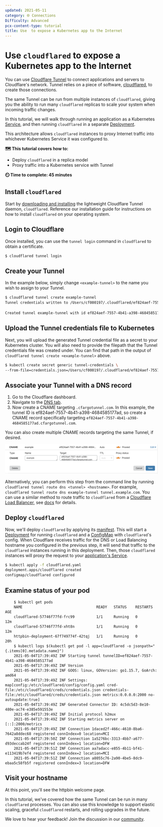 ```yaml
---
updated: 2021-05-11
category: 🌐 Connections
Difficulty: Advanced
pcx-content-type: tutorial
title: Use  to expose a Kubernetes app to the Internet
---
```


# Use `cloudflared` to expose a Kubernetes app to the Internet

You can use [Cloudflare Tunnel](/cloudflare-one/connections/connect-apps/) to connect applications and servers to Cloudflare's network. Tunnel relies on a piece of software, [cloudflared](https://github.com/cloudflare/cloudflared), to create those connections.

The same Tunnel can be run from multiple instances of `cloudflared`, giving you the ability to run many `cloudflared` replicas to scale your system when incoming traffic changes.

In this tutorial, we will walk through running an application as a Kubernetes [Service](https://kubernetes.io/docs/concepts/services-networking/service/), and then running `cloudflared` in a separate [Deployment](https://kubernetes.io/docs/concepts/workloads/controllers/deployment/).

This architecture allows `cloudflared` instances to proxy Internet traffic into whichever Kubernetes Service it was configured to.

**🗺️ This tutorial covers how to:**

- Deploy `cloudflared` in a replica model
- Proxy traffic into a Kubernetes service with Tunnel

**⏲️ Time to complete: 45 minutes**

## Install `cloudflared`

Start by [downloading and installing](/cloudflare-one/connections/connect-apps/install-and-setup/installation/) the lightweight Cloudflare Tunnel daemon, `cloudflared`. Reference our installation guide for instructions on how to install `cloudflared` on your operating system.

## Login to Cloudflare

Once installed, you can use the `tunnel login` command in `cloudflared` to obtain a certificate.

```sh
$ cloudflared tunnel login
```

## Create your Tunnel

In the example below, simply change `<example-tunnel>` to the name you wish to assign to your Tunnel.

```sh
$ cloudflared tunnel create example-tunnel
Tunnel credentials written to /Users/cf000197/.cloudflared/ef824aef-7557-4b41-a398-4684585177ad.json. cloudflared chose this file based on where your origin certificate was found. Keep this file secret. To revoke these credentials, delete the tunnel.

Created tunnel example-tunnel with id ef824aef-7557-4b41-a398-4684585177ad
```

## Upload the Tunnel credentials file to Kubernetes

Next, you will upload the generated Tunnel credential file as a secret to your Kubernetes cluster. You will also need to provide the filepath that the Tunnel credentials file was created under. You can find that path in the output of `cloudflared tunnel create <example-tunnel>` above.

```sh
$ kubectl create secret generic tunnel-credentials \
--from-file=credentials.json=/Users/cf000197/.cloudflared/ef824aef-7557-4b41-a398-4684585177ad.json
```

## Associate your Tunnel with a DNS record

1.  Go to the Cloudflare dashboard.
2.  Navigate to the [DNS tab](https://dash.cloudflare.com/dns).
3.  Now create a CNAME targeting `.cfargotunnel.com`. In this example, the tunnel ID is ef824aef-7557-4b41-a398-4684585177ad, so create a CNAME record specifically targeting `ef824aef-7557-4b41-a398-4684585177ad.cfargotunnel.com`.

You can also create multiple CNAME records targeting the same Tunnel, if desired.

![Create CNAME](../static/secure-origin-connections/replica-support/create-cname.png)

Alternatively, you can perform this step from the command line by running `cloudflared tunnel route dns <tunnel> <hostname>`. For example, `cloudflared tunnel route dns example-tunnel tunnel.example.com`. You can use a similar method to route traffic to `cloudflared` from a [Cloudflare Load Balancer](https://www.cloudflare.com/load-balancing/), see [docs](/cloudflare-one/connections/connect-apps/routing-to-tunnel/lb) for details.

## Deploy `cloudflared`

Now, we'll deploy `cloudflared` by applying its [manifest](https://github.com/cloudflare/argo-tunnel-examples/blob/master/named-tunnel-k8s/cloudflared.yaml). This will start a [Deployment](https://kubernetes.io/docs/concepts/workloads/controllers/deployment/) for running `cloudflared` and a [ConfigMap](https://kubernetes.io/docs/concepts/configuration/configmap/) with `cloudflared`'s config. When Cloudflare receives traffic for the DNS or Load Balancing hostname you configured in the previous step, it will send that traffic to the `cloudflared` instances running in this deployment. Then, those `cloudflared` instances will proxy the request to your [application's Service](https://github.com/cloudflare/argo-tunnel-examples/blob/master/named-tunnel-k8s/app.yaml).

```sh
$ kubectl apply -f cloudflared.yaml
deployment.apps/cloudflared created
configmap/cloudflared configured
```

## Examine status of your pod

        $ kubectl get pods
        NAME                                  READY   STATUS    RESTARTS   AGE
        cloudflared-57746f77fd-frc99          1/1     Running   0          12m
        cloudflared-57746f77fd-xht8n          1/1     Running   0          12m
        httpbin-deployment-67f749774f-42tqj   1/1     Running   0          20h
        $ kubectl logs $(kubectl get pod -l app=cloudflared -o jsonpath="{.items[0].metadata.name}")
        2021-05-04T17:39:49Z INF Starting tunnel tunnelID=ef824aef-7557-4b41-a398-4684585177ad
        2021-05-04T17:39:49Z INF Version
        2021-05-04T17:39:49Z INF GOOS: linux, GOVersion: go1.15.7, GoArch: amd64
        2021-05-04T17:39:49Z INF Settings: map[config:/etc/cloudflared/config/config.yaml cred-file:/etc/cloudflared/creds/credentials.json credentials-file:/etc/cloudflared/creds/credentials.json metrics:0.0.0.0:2000 no-autoupdate:true]
        2021-05-04T17:39:49Z INF Generated Connector ID: 4c5dc5d3-8e10-480e-ac74-e385e591553e
        2021-05-04T17:39:49Z INF Initial protocol h2mux
        2021-05-04T17:39:49Z INF Starting metrics server on [::]:2000/metrics
        2021-05-04T17:39:49Z INF Connection 1daced2f-466c-4610-8ba6-7642a8ddec68 registered connIndex=0 location=MCI
        2021-05-04T17:39:50Z INF Connection 1a5276bc-3313-4bb7-a677-d93deccab24f registered connIndex=1 location=DFW
        2021-05-04T17:39:51Z INF Connection aa7adacc-e855-4b11-bf41-e113419b7ef4 registered connIndex=2 location=MCI
        2021-05-04T17:39:51Z INF Connection a8055c76-2a90-4be5-8dc9-ebaa5c58fb5f registered connIndex=3 location=DFW

## Visit your hostname

At this point, you'll see the httpbin welcome page.

In this tutorial, we've covered how the same Tunnel can be run in many `cloudflared` processes. You can also use this knowledge to support elastic scaling, graceful `cloudflared` restarts, and rolling upgrades in the future.

We love to hear your feedback! Join the discussion in our [community](https://community.cloudflare.com/c/performance/argo-tunnel).
